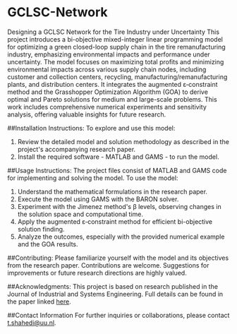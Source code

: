 # GCLSC-Network
Designing a GCLSC Network for the Tire Industry under Uncertainty
This project introduces a bi-objective mixed-integer linear programming model for optimizing a green closed-loop supply chain in the tire remanufacturing industry, emphasizing environmental impacts and performance under uncertainty. The model focuses on maximizing total profits and minimizing environmental impacts across various supply chain nodes, including customer and collection centers, recycling, manufacturing/remanufacturing plants, and distribution centers. It integrates the augmented ε‑constraint method and the Grasshopper Optimization Algorithm (GOA) to derive optimal and Pareto solutions for medium and large-scale problems. This work includes comprehensive numerical experiments and sensitivity analysis, offering valuable insights for future research.

##Installation Instructions:
To explore and use this model:
1. Review the detailed model and solution methodology as described in the project's accompanying research paper.
2. Install the required software - MATLAB and GAMS - to run the model.

##Usage Instructions:
The project files consist of MATLAB and GAMS code for implementing and solving the model. To use the model:
1. Understand the mathematical formulations in the research paper.
2. Execute the model using GAMS with the BARON solver.
3. Experiment with the Jimenez method's β levels, observing changes in the solution space and computational time.
4. Apply the augmented ε‑constraint method for efficient bi-objective solution finding.
5. Analyze the outcomes, especially with the provided numerical example and the GOA results.

##Contributing:
Please familiarize yourself with the model and its objectives from the research paper. Contributions are welcome. Suggestions for improvements or future research directions are highly valued. 

##Acknowledgments:
This project is based on research published in the Journal of Industrial and Systems Engineering. Full details can be found in the paper linked [here]([url](https://www.jise.ir/article_136455_f58d8a5e5ab96b309f422042c70cd112.pdf)).

##Contact Information
For further inquiries or collaborations, please contact t.shahedi@uu.nl.
